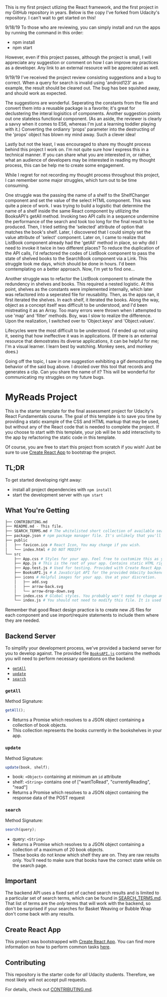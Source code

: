 This is my first project utlizing the React framework, and the first project in my GitHub repository in years. Below is the copy I've forked from Udacity's repository. I can't wait to get started on this!

9/18/19 To those who are reviewing, you can simply install and run the apps by running the command in this order:

- npm install
- npm start

However, even if this project passes, although the project is small, I will appreciate any suggestion or comment on how I can improve my practices as a developer. Any link to an external resource will be appreciated as well.

9/19/19 I've received the project review consisting suggestions and a bug to correct. When a query for search is invalid using 'android123' as an example, the result should be cleared out. The bug has bee squished away, and should work as expected.

The suggestions are wonderful. Seperating the constants from the file and convert them into a reusable package is a favorite; it's great for declustering the interal logisitics of components. Another suggestion points out one stateless functional component. (As an aside, the reviewer is clearly a savvy when it comes to ES6, whereas I'm just a learning toddler playing with it.) Converting the ordianry 'props' parameter into the destructing of the 'props' object has blown my mind away. Such a clever idea!

Lastly but not the least, I was encouraged to share my thought process behind this project I work on. I'm not quite sure how I express this in a technical manner. If you can share what you are interested in, or rather, what an audience of developers may be interested in reading my thought process, this can be help me to create some engagement.

While I regret for not recording my thought process throughout this project, I can remember some major struggles, which turn out to be time consuming.

One struggle was the passing the name of a shelf to the ShelfChanger component and set the value of the select HTML component. This was quite a piece of work. I was trying to build a logisitic that determine the name of a shelf inside the same React component by utilizing the BooksAPI's getAll method. Invoking two API calls in a sequence undermine the performance of the search and took too long for the final result to be produced. Then, I tried setting the 'selected' attribute of option that matches the book's shelf. Later, I discovered that I could simply set the value attribute of 'select' component. Later on, I came to realize that ListBook component already had the 'getAll' method in place, so why did I need to invoke it twice in two different places? To reduce the duplication of the API calls, I'd refactored the codes of ListBook component to pass the state of shelved books to the SearchBook component via a Link. This struggle took me days, which should be done in hours. I'd been comtemplating on a better approach. Now, I'm yet to find one...

Another struggle was to refactor the ListBook component to elimate the redundency in shelves and books. This required a nested logistic. At this point, shelves as the constants were implemented internally, which later was refactored into a seperated file for reusability. Then, as the apps ran, it first iterated the shelves. In each shelf, it iterated the books. Along the way, object as a concept itself was difficult to be understood, and I'd been mistreating it as an Array. Too many errors were thrown when I attempted to use 'map' and 'filter' methods. Boy, was I slow to realize the difference. Upon the realization, I switched over to 'Object.keys' and 'Object.values'. 

Lifecycles were the most difficult to be understood. I'd ended up not using it, seeing that how ineffective it was in applications. (If there is an external resource that demostrates its diverse applications, it can be helpful for me; I'm a visual learner. I learn best by watching. Monkey sees, and monkey does.)

Going off the topic, I saw in one suggestion exhibiting a gif demostrating the behavior of the said bug above. I drooled over this tool that records and generates a clip. Can you share the name of it? This will be wonderful for communicating my struggles on my future bugs. 

# MyReads Project

This is the starter template for the final assessment project for Udacity's React Fundamentals course. The goal of this template is to save you time by providing a static example of the CSS and HTML markup that may be used, but without any of the React code that is needed to complete the project. If you choose to start with this template, your job will be to add interactivity to the app by refactoring the static code in this template.

Of course, you are free to start this project from scratch if you wish! Just be sure to use [Create React App](https://github.com/facebookincubator/create-react-app) to bootstrap the project.

## TL;DR

To get started developing right away:

- install all project dependencies with `npm install`
- start the development server with `npm start`

## What You're Getting

```bash
├── CONTRIBUTING.md
├── README.md - This file.
├── SEARCH_TERMS.md # The whitelisted short collection of available search terms for you to use with your app.
├── package.json # npm package manager file. It's unlikely that you'll need to modify this.
├── public
│   ├── favicon.ico # React Icon, You may change if you wish.
│   └── index.html # DO NOT MODIFY
└── src
    ├── App.css # Styles for your app. Feel free to customize this as you desire.
    ├── App.js # This is the root of your app. Contains static HTML right now.
    ├── App.test.js # Used for testing. Provided with Create React App. Testing is encouraged, but not required.
    ├── BooksAPI.js # A JavaScript API for the provided Udacity backend. Instructions for the methods are below.
    ├── icons # Helpful images for your app. Use at your discretion.
    │   ├── add.svg
    │   ├── arrow-back.svg
    │   └── arrow-drop-down.svg
    ├── index.css # Global styles. You probably won't need to change anything here.
    └── index.js # You should not need to modify this file. It is used for DOM rendering only.
```

Remember that good React design practice is to create new JS files for each component and use import/require statements to include them where they are needed.

## Backend Server

To simplify your development process, we've provided a backend server for you to develop against. The provided file [`BooksAPI.js`](src/BooksAPI.js) contains the methods you will need to perform necessary operations on the backend:

- [`getAll`](#getall)
- [`update`](#update)
- [`search`](#search)

### `getAll`

Method Signature:

```js
getAll();
```

- Returns a Promise which resolves to a JSON object containing a collection of book objects.
- This collection represents the books currently in the bookshelves in your app.

### `update`

Method Signature:

```js
update(book, shelf);
```

- book: `<Object>` containing at minimum an `id` attribute
- shelf: `<String>` contains one of ["wantToRead", "currentlyReading", "read"]
- Returns a Promise which resolves to a JSON object containing the response data of the POST request

### `search`

Method Signature:

```js
search(query);
```

- query: `<String>`
- Returns a Promise which resolves to a JSON object containing a collection of a maximum of 20 book objects.
- These books do not know which shelf they are on. They are raw results only. You'll need to make sure that books have the correct state while on the search page.

## Important

The backend API uses a fixed set of cached search results and is limited to a particular set of search terms, which can be found in [SEARCH_TERMS.md](SEARCH_TERMS.md). That list of terms are the _only_ terms that will work with the backend, so don't be surprised if your searches for Basket Weaving or Bubble Wrap don't come back with any results.

## Create React App

This project was bootstrapped with [Create React App](https://github.com/facebookincubator/create-react-app). You can find more information on how to perform common tasks [here](https://github.com/facebookincubator/create-react-app/blob/master/packages/react-scripts/template/README.md).

## Contributing

This repository is the starter code for _all_ Udacity students. Therefore, we most likely will not accept pull requests.

For details, check out [CONTRIBUTING.md](CONTRIBUTING.md).
